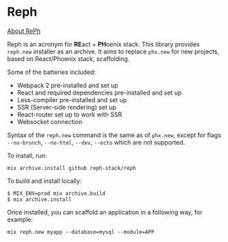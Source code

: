 # Reph

[About RePh](https://medium.com/@chvanikoff/reph-react-phoenix-app-scaffolding-made-easy-346cddc76838)

Reph is an acronym for **RE**act + **PH**oenix stack. This library provides `reph.new` installer as an archive. It aims to replace `phx.new` for new projects, based on React/Phoenix stack, scaffolding.

Some of the batteries included:
- Webpack 2 pre-installed and set up
- React and required dependencies pre-installed and set up
- Less-compiler pre-installed and set up
- SSR (Server-side rendering) set up
- React-router set up to work with SSR
- Websocket connection

Syntax of the `reph.new` command is the same as of `phx.new`, except for flags `--no-brunch`, `--no-html`, `--dev`, `--ecto` which are not supported.

To install, run:

    mix archive.install github reph-stack/reph

To build and install locally:
 
    $ MIX_ENV=prod mix archive.build
    $ mix archive.install

Once installed, you can scaffold an application in a following way, for example:

    mix reph.new myapp --database=mysql --module=APP

